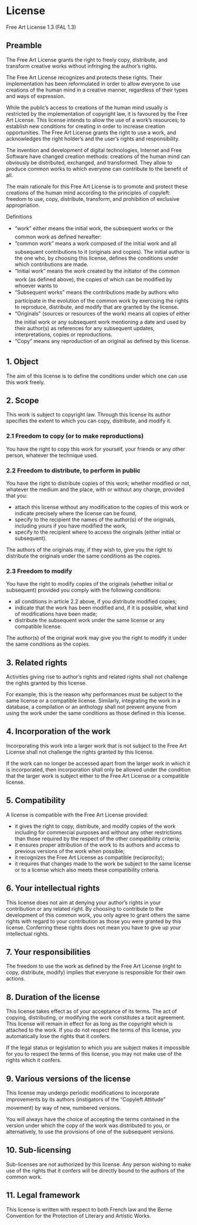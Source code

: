 # License

Free Art License 1.3 (FAL 1.3)

## Preamble

The Free Art License grants the right to freely copy, distribute, and transform creative works without infringing the author’s rights.

The Free Art License recognizes and protects these rights. Their implementation has been reformulated in order to allow everyone to use creations of the human mind in a creative manner, regardless of their types and ways of expression.

While the public’s access to creations of the human mind usually is restricted by the implementation of copyright law, it is favoured by the Free Art License. This license intends to allow the use of a work’s resources; to establish new conditions for creating in order to increase creation opportunities. The Free Art License grants the right to use a work, and acknowledges the right holder’s and the user’s rights and responsibility.

The invention and development of digital technologies, Internet and Free Software have changed creation methods: creations of the human mind can obviously be distributed, exchanged, and transformed. They allow to produce common works to which everyone can contribute to the benefit of all.

The main rationale for this Free Art License is to promote and protect these creations of the human mind according to the principles of copyleft: freedom to use, copy, distribute, transform, and prohibition of exclusive appropriation.

Definitions

- “work” either means the initial work, the subsequent works or the common work as defined hereafter:
- “common work” means a work composed of the initial work and all subsequent contributions to it (originals and copies). The initial author is the one who, by choosing this license, defines the conditions under which contributions are made.
- “Initial work” means the work created by the initiator of the common work (as defined above), the copies of which can be modified by whoever wants to
- “Subsequent works” means the contributions made by authors who participate in the evolution of the common work by exercising the rights to reproduce, distribute, and modify that are granted by the license.
- “Originals” (sources or resources of the work) means all copies of either the initial work or any subsequent work mentioning a date and used by their author(s) as references for any subsequent updates, interpretations, copies or reproductions.
- “Copy” means any reproduction of an original as defined by this license.

## 1. Object

The aim of this license is to define the conditions under which one can use this work freely.

## 2. Scope

This work is subject to copyright law. Through this license its author specifies the extent to which you can copy, distribute, and modify it.

### 2.1 Freedom to copy (or to make reproductions)

You have the right to copy this work for yourself, your friends or any other person, whatever the technique used.

### 2.2 Freedom to distribute, to perform in public

You have the right to distribute copies of this work; whether modified or not, whatever the medium and the place, with or without any charge, provided that you:

- attach this license without any modification to the copies of this work or indicate precisely where the license can be found,
- specify to the recipient the names of the author(s) of the originals, including yours if you have modified the work,
- specify to the recipient where to access the originals (either initial or subsequent).

The authors of the originals may, if they wish to, give you the right to distribute the originals under the same conditions as the copies.

### 2.3 Freedom to modify

You have the right to modify copies of the originals (whether initial or subsequent) provided you comply with the following conditions:
- all conditions in article 2.2 above, if you distribute modified copies;
- indicate that the work has been modified and, if it is possible, what kind of modifications have been made;
- distribute the subsequent work under the same license or any compatible license.

The author(s) of the original work may give you the right to modify it under the same conditions as the copies.

## 3. Related rights

Activities giving rise to author’s rights and related rights shall not challenge the rights granted by this license.

For example, this is the reason why performances must be subject to the same license or a compatible license. Similarly, integrating the work in a database, a compilation or an anthology shall not prevent anyone from using the work under the same conditions as those defined in this license.

## 4. Incorporation of the work

Incorporating this work into a larger work that is not subject to the Free Art License shall not challenge the rights granted by this license.

If the work can no longer be accessed apart from the larger work in which it is incorporated, then incorporation shall only be allowed under the condition that the larger work is subject either to the Free Art License or a compatible license.

## 5. Compatibility

A license is compatible with the Free Art License provided:

- it gives the right to copy, distribute, and modify copies of the work including for commercial purposes and without any other restrictions than those required by the respect of the other compatibility criteria;
- it ensures proper attribution of the work to its authors and access to previous versions of the work when possible;
- it recognizes the Free Art License as compatible (reciprocity);
- it requires that changes made to the work be subject to the same license or to a license which also meets these compatibility criteria.

## 6. Your intellectual rights

This license does not aim at denying your author’s rights in your contribution or any related right. By choosing to contribute to the development of this common work, you only agree to grant others the same rights with regard to your contribution as those you were granted by this license. Conferring these rights does not mean you have to give up your intellectual rights.

## 7. Your responsibilities

The freedom to use the work as defined by the Free Art License (right to copy, distribute, modify) implies that everyone is responsible for their own actions.

## 8. Duration of the license

This license takes effect as of your acceptance of its terms. The act of copying, distributing, or modifying the work constitutes a tacit agreement. This license will remain in effect for as long as the copyright which is attached to the work. If you do not respect the terms of this license, you automatically lose the rights that it confers.

If the legal status or legislation to which you are subject makes it impossible for you to respect the terms of this license, you may not make use of the rights which it confers.

## 9. Various versions of the license

This license may undergo periodic modifications to incorporate improvements by its authors (instigators of the “Copyleft Attitude” movement) by way of new, numbered versions.

You will always have the choice of accepting the terms contained in the version under which the copy of the work was distributed to you, or alternatively, to use the provisions of one of the subsequent versions.

## 10. Sub-licensing

Sub-licenses are not authorized by this license. Any person wishing to make use of the rights that it confers will be directly bound to the authors of the common work.

## 11. Legal framework

This license is written with respect to both French law and the Berne Convention for the Protection of Literary and Artistic Works.